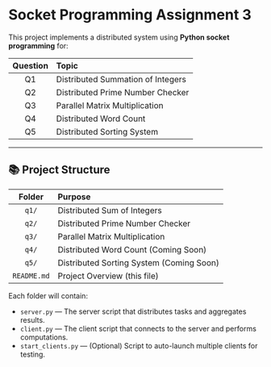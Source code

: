 # Socket Programming Assignment 3

This project implements a distributed system using **Python socket programming** for:

| Question | Topic |
|:--------:|:------|
| Q1 | Distributed Summation of Integers |
| Q2 | Distributed Prime Number Checker |
| Q3 | Parallel Matrix Multiplication |
| Q4 | Distributed Word Count |
| Q5 | Distributed Sorting System |

---

## 📚 Project Structure

| Folder | Purpose |
|:------:|:--------|
| `q1/` | Distributed Sum of Integers |
| `q2/` | Distributed Prime Number Checker |
| `q3/` | Parallel Matrix Multiplication |
| `q4/` | Distributed Word Count (Coming Soon) |
| `q5/` | Distributed Sorting System (Coming Soon) |
| `README.md` | Project Overview (this file) |

Each folder will contain:

- `server.py` — The server script that distributes tasks and aggregates results.
- `client.py` — The client script that connects to the server and performs computations.
- `start_clients.py` — (Optional) Script to auto-launch multiple clients for testing.


